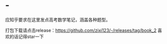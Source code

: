 # -
应知乎要求在这里发点高考数学笔记，涵盖各种题型。

打包下载请点击release：https://github.com/zixi123/-/releases/tag/book_2
喜欢的话记得star一下
